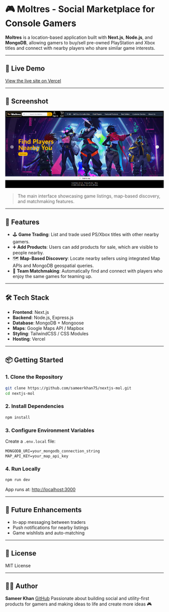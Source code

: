 # 🎮 Moltres - Social Marketplace for Console Gamers

**Moltres** is a location-based application built with **Next.js**, **Node.js**, and **MongoDB**, allowing gamers to buy/sell pre-owned PlayStation and Xbox titles and connect with nearby players who share similar game interests.

---

## 🚀 Live Demo

[View the live site on Vercel](https://nextjs-mol-sameerkhan75s-projects.vercel.app/)

---

## 📸 Screenshot

![Moltres Homepage Screenshot](public/images/image.png)

> The main interface showcasing game listings, map-based discovery, and matchmaking features.

---

## 🚀 Features

* 🕹️ **Game Trading**: List and trade used PS/Xbox titles with other nearby gamers.
* ➕ **Add Products**: Users can add products for sale, which are visible to people nearby.
* 🗺️ **Map-Based Discovery**: Locate nearby sellers using integrated Map APIs and MongoDB geospatial queries.
* 🤝 **Team Matchmaking**: Automatically find and connect with players who enjoy the same games for teaming up.

---

## 🛠 Tech Stack

* **Frontend**: Next.js
* **Backend**: Node.js, Express.js
* **Database**: MongoDB + Mongoose
* **Maps**: Google Maps API / Mapbox
* **Styling**: TailwindCSS / CSS Modules
* **Hosting**: Vercel

---

## 📦 Getting Started

### 1. Clone the Repository

```bash
git clone https://github.com/sameerkhan75/nextjs-mol.git
cd nextjs-mol
```

### 2. Install Dependencies

```bash
npm install
```

### 3. Configure Environment Variables

Create a `.env.local` file:

```env
MONGODB_URI=your_mongodb_connection_string
MAP_API_KEY=your_map_api_key
```

### 4. Run Locally

```bash
npm run dev
```

App runs at: [http://localhost:3000](http://localhost:3000)

---

## 🧩 Future Enhancements

* In-app messaging between traders
* Push notifications for nearby listings
* Game wishlists and auto-matching

---

## 📄 License

MIT License

---

## 👨‍💻 Author

**Sameer Khan**
[GitHub](https://github.com/sameerkhan75)
Passionate about building social and utility-first products for gamers and making ideas to life and create more ideas 🎮

